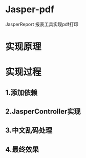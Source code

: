 # Jasper-pdf
JasperReport 报表工具实现pdf打印
# 实现原理

# 实现过程
## 1.添加依赖

## 2.JasperController实现

## 3.中文乱码处理

## 4.最终效果

